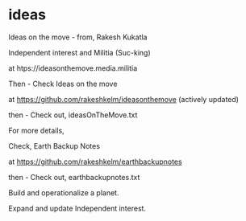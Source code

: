 # ideas 
Ideas on the move - from, Rakesh Kukatla 

Independent interest and Militia (Suc-king)

at htps://ideasonthemove.media.militia 

Then - Check Ideas on the move

at https://github.com/rakeshkelm/ideasonthemove (actively updated)

then - Check out, ideasOnTheMove.txt

For more details, 

Check, Earth Backup Notes

at https://github.com/rakeshkelm/earthbackupnotes

then - Check out, earthbackupnotes.txt

Build and operationalize a planet.

Expand and update Independent interest.






